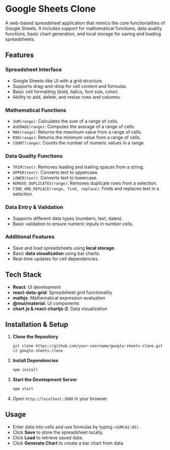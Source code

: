 # Google Sheets Clone

A web-based spreadsheet application that mimics the core functionalities of Google Sheets. It includes support for mathematical functions, data quality functions, basic chart generation, and local storage for saving and loading spreadsheets.

## Features

### Spreadsheet Interface
- Google Sheets-like UI with a grid structure.
- Supports drag-and-drop for cell content and formulas.
- Basic cell formatting (bold, italics, font size, color).
- Ability to add, delete, and resize rows and columns.

### Mathematical Functions
- `SUM(range)`: Calculates the sum of a range of cells.
- `AVERAGE(range)`: Computes the average of a range of cells.
- `MAX(range)`: Returns the maximum value from a range of cells.
- `MIN(range)`: Returns the minimum value from a range of cells.
- `COUNT(range)`: Counts the number of numeric values in a range.

### Data Quality Functions
- `TRIM(text)`: Removes leading and trailing spaces from a string.
- `UPPER(text)`: Converts text to uppercase.
- `LOWER(text)`: Converts text to lowercase.
- `REMOVE_DUPLICATES(range)`: Removes duplicate rows from a selection.
- `FIND_AND_REPLACE(range, find, replace)`: Finds and replaces text in a selection.

### Data Entry & Validation
- Supports different data types (numbers, text, dates).
- Basic validation to ensure numeric inputs in number cells.

### Additional Features
- Save and load spreadsheets using **local storage**.
- Basic **data visualization** using bar charts.
- Real-time updates for cell dependencies.

## Tech Stack
- **React**: UI development
- **react-data-grid**: Spreadsheet grid functionality
- **mathjs**: Mathematical expression evaluation
- **@mui/material**: UI components
- **chart.js & react-chartjs-2**: Data visualization

## Installation & Setup

1. **Clone the Repository**
   ```sh
   git clone https://github.com/your-username/google-sheets-clone.git
   cd google-sheets-clone
   ```

2. **Install Dependencies**
   ```sh
   npm install
   ```

3. **Start the Development Server**
   ```sh
   npm start
   ```

4. Open `http://localhost:3000` in your browser.

## Usage
- Enter data into cells and use formulas by typing `=SUM(A1:A5)`.
- Click **Save** to store the spreadsheet locally.
- Click **Load** to retrieve saved data.
- Click **Generate Chart** to create a bar chart from data.



